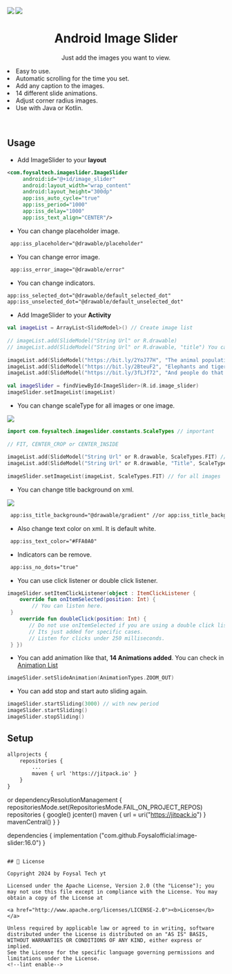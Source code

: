 <!--lint disable-->
<a href="https://github.com/Foysalofficial/image-slider">  
<img src="https://user-images.githubusercontent.com/15522554/54867096-7169d700-4d8d-11e9-8f9a-bee162a01427.png">  
</a>  
<a href="https://github.com/denzcoskun/ImageSlideshow">  
<img align="left" src="https://user-images.githubusercontent.com/15522554/229944463-5957a2b5-81e2-4cf7-9efa-ab23313e9a39.gif"/>  
</a>  
<h1 align="center">Android Image Slider</h1>  
<p align="center">Just add the images you want to view. </p>  
<li>Easy to use. </li>
<li>Automatic scrolling for the time you set. </li>
<li>Add any caption to the images.</li>
<li>14 different slide animations.</li>
<li>Adjust corner radius images.</li>
<li>Use with Java or Kotlin.</p>
</br>

## Usage
- Add ImageSlider to your **layout**
```xml  
<com.foysaltech.imageslider.ImageSlider    
     android:id="@+id/image_slider"    
     android:layout_width="wrap_content"    
     android:layout_height="300dp"    
     app:iss_auto_cycle="true"    
     app:iss_period="1000"    
     app:iss_delay="1000"    
     app:iss_text_align="CENTER"/>  
```  
-   You can change placeholder image.
```xml  
 app:iss_placeholder="@drawable/placeholder"  
```  
-   You can change error image.
```xml  
 app:iss_error_image="@drawable/error"  
```  
-   You can change indicators.
```xml  
app:iss_selected_dot="@drawable/default_selected_dot"  
app:iss_unselected_dot="@drawable/default_unselected_dot"  
```  
-   Add ImageSlider to your **Activity**
```kt  
val imageList = ArrayList<SlideModel>() // Create image list  
  
// imageList.add(SlideModel("String Url" or R.drawable)  
// imageList.add(SlideModel("String Url" or R.drawable, "title") You can add title  
  
imageList.add(SlideModel("https://bit.ly/2YoJ77H", "The animal population decreased by 58 percent in 42 years."))  
imageList.add(SlideModel("https://bit.ly/2BteuF2", "Elephants and tigers may become extinct."))  
imageList.add(SlideModel("https://bit.ly/3fLJf72", "And people do that."))  
  
val imageSlider = findViewById<ImageSlider>(R.id.image_slider)  
imageSlider.setImageList(imageList)  
```  
-   You can change scaleType for all images or one image.
<img src="https://user-images.githubusercontent.com/15522554/85434498-d0209080-b58e-11ea-83cc-ce79076391c1.jpg">  

```kt  
import com.foysaltech.imageslider.constants.ScaleTypes // important  
  
// FIT, CENTER_CROP or CENTER_INSIDE  
  
imageList.add(SlideModel("String Url" or R.drawable, ScaleTypes.FIT) // for one image  
imageList.add(SlideModel("String Url" or R.drawable, "Title", ScaleTypes.FIT) // you can with title  
  
imageSlider.setImageList(imageList, ScaleTypes.FIT) // for all images  
```  
-   You can change title background on xml.
<img src="https://user-images.githubusercontent.com/15522554/85441920-4b3a7480-b598-11ea-9154-338a8577552b.jpg">  

```xml  
 app:iss_title_background="@drawable/gradient" //or app:iss_title_background="@android:color/holo_red_light"  
```  
-   Also change text color on xml. It is default white.
```xml  
 app:iss_text_color="#FFA0A0"   
```  
-   Indicators can be remove.
```xml  
 app:iss_no_dots="true"   
```  
-   You can use click listener or double click listener.
```kt  
imageSlider.setItemClickListener(object : ItemClickListener {    
    override fun onItemSelected(position: Int) {    
        // You can listen here.  
 }      
    override fun doubleClick(position: Int) {    
       // Do not use onItemSelected if you are using a double click listener at the same time.    
       // Its just added for specific cases.   
       // Listen for clicks under 250 milliseconds.  
 } })  
```  
-   You can add animation like that, <b>14 Animations added</b>. You can check in <a href="https://github.com/denzcoskun/ImageSlideshow/blob/master/imageslider/src/main/java/com/denzcoskun/imageslider/constants/AnimationTypes.kt"> Animation List </a>
```kt  
imageSlider.setSlideAnimation(AnimationTypes.ZOOM_OUT)  
```  
-   You can add stop and start auto sliding again.
```kt  
imageSlider.startSliding(3000) // with new period  
imageSlider.startSliding()  
imageSlider.stopSliding()  
```  

## Setup

```xml  
allprojects {
	repositories {
		...
		maven { url 'https://jitpack.io' }
	}
}

```
or 
dependencyResolutionManagement {
    repositoriesMode.set(RepositoriesMode.FAIL_ON_PROJECT_REPOS)
    repositories {
        google()
        jcenter()
        maven { url = uri("https://jitpack.io") }
        mavenCentral()
    }
}

dependencies {
	implementation ("com.github.Foysalofficial:image-slider:16.0")
}
```  

## 📄 License

Copyright 2024 by Foysal Tech yt

Licensed under the Apache License, Version 2.0 (the "License"); you may not use this file except in compliance with the License. You may obtain a copy of the License at

<a href="http://www.apache.org/licenses/LICENSE-2.0"><b>License</b></a>

Unless required by applicable law or agreed to in writing, software distributed under the License is distributed on an "AS IS" BASIS, WITHOUT WARRANTIES OR CONDITIONS OF ANY KIND, either express or implied.  
See the License for the specific language governing permissions and limitations under the License.
<!--lint enable-->
